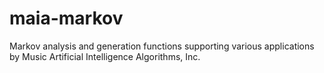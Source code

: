 # maia-markov
Markov analysis and generation functions supporting various applications by Music Artificial Intelligence Algorithms, Inc.
